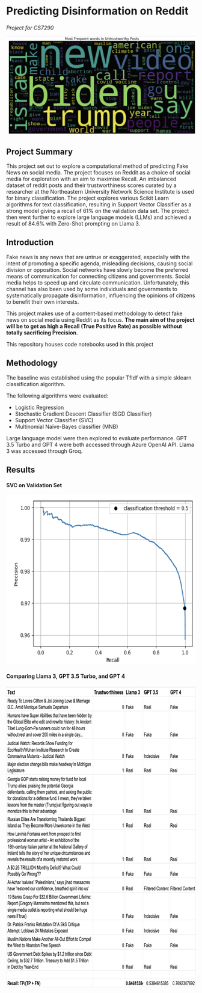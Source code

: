 # Predicting Disinformation on Reddit
*Project for CS7290*

<img src="img/untrustworthy posts.png" />

## Project Summary
This project set out to explore a computational method of predicting Fake News on social media. The project focuses on Reddit as a choice of social media for exploration with an aim to maximise Recall. An imbalanced dataset of reddit posts and their trustworthiness scores curated by a researcher at the Northeastern University Network Science Institute is used for binary classification. The project explores various Scikit Learn algorithms for text classification, resulting in Support Vector Classifier as a strong model giving a recall of 61% on the validation data set. The project then went further to explore large language models (LLMs) and achieved a result of 84.6% with Zero-Shot prompting on Llama 3.

## Introduction
Fake news is any news that are untrue or exaggerated, especially with the intent of promoting a specific agenda, misleading decisions, causing social division or opposition.
Social networks have slowly become the preferred means of communication for connecting citizens and governments. Social media helps to speed up and circulate communication.
Unfortunately, this channel has also been used by some individuals and governments to systematically propagate disinformation, influencing the opinions of citizens to benefit their own interests.

This project makes use of a content-based methodology to detect fake news on social media using Reddit as its focus. **The main aim of the project will be to get as high a Recall (True Positive Rate) as possible without totally sacrificing Precision.**


This repository houses code notebooks used in this project

## Methodology

The baseline was established using the popular TfIdf with a simple sklearn classification algorithm.

The following algorithms were evaluated:
* Logistic Regression
* Stochastic Gradient Descent Classifier (SGD Classifier)
* Support Vector Classifier (SVC)
* Multinomial Naïve-Bayes classifier (MNB)

Large language model were then explored to evaluate performance. GPT 3.5 Turbo and GPT 4 were both accessed through Azure OpenAI API. Llama 3 was accessed through Groq.

## Results

#### SVC on Validation Set
<img src="img/SVC Precision Recall.png" style="width:600px; height:450px;"/>


#### Comparing Llama 3, GPT 3.5 Turbo, and GPT 4
<img src="img/Comparison.png" style="width:750px; height:800px;"/>
